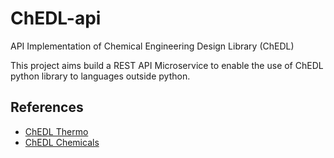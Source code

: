 # ChEDL-api
API Implementation of Chemical Engineering Design Library (ChEDL)

This project aims build a REST API Microservice to enable the use of ChEDL python library to languages outside python.

## References
- [ChEDL Thermo](https://github.com/CalebBell/thermo)
- [ChEDL Chemicals](https://github.com/CalebBell/chemicals)